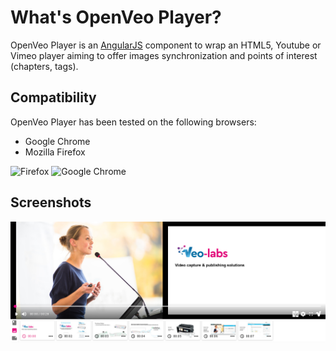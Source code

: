 # What's OpenVeo Player?

OpenVeo Player is an [AngularJS](https://angularjs.org/) component to wrap an HTML5, Youtube or Vimeo player aiming to offer images synchronization and points of interest (chapters, tags).

## Compatibility

OpenVeo Player has been tested on the following browsers:

- Google Chrome
- Mozilla Firefox

![Firefox](images/browsers/firefox.gif)
![Google Chrome](images/browsers/chrome.gif)

## Screenshots

![Player](images/screenshots/player.png)

